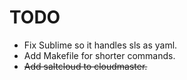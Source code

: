 
# TODO

* Fix Sublime so it handles sls as yaml.
* Add Makefile for shorter commands.
* ~~Add saltcloud to cloudmaster.~~

